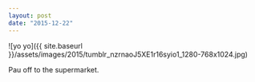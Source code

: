 ```yaml
---
layout: post
date: "2015-12-22"
---
```


![yo yo]({{ site.baseurl }}/assets/images/2015/tumblr_nzrnaoJ5XE1r16syio1_1280-768x1024.jpg)

Pau off to the supermarket.
